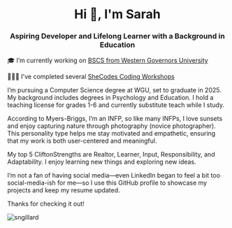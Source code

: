 <h1 align="center">Hi 👋, I'm Sarah</h1>
<h3 align="center">Aspiring Developer and Lifelong Learner with a Background in Education</h3>

🎓 I’m currently working on [BSCS from Western Governors University](https://github.com/sngillard/WGU_Transfer_Courses.git)

👩🏻‍💻 I've completed several [SheCodes Coding Workshops](https://www.shecodes.io/graduates/43613-sarah-gillard)

I’m pursuing a Computer Science degree at WGU, set to graduate in 2025. My background includes degrees in Psychology and Education. I hold a teaching license for grades 1-6 and currently substitute teach while I study. 

According to Myers-Briggs, I’m an INFP, so like many INFPs, I love sunsets and enjoy capturing nature through photography (novice photographer). This personality type helps me stay motivated and empathetic, ensuring that my work is both user-centered and meaningful.

My top 5 CliftonStrengths are Realtor, Learner, Input, Responsibility, and Adaptability. I enjoy learning new things and exploring new ideas.

I’m not a fan of having social media—even LinkedIn began to feel a bit too social-media-ish for me—so I use this GitHub profile to showcase my projects and keep my resume updated.

Thanks for checking it out!

<img align="center" src="https://github-readme-stats.vercel.app/api/top-langs?username=sngillard&show_icons=true&locale=en&layout=compact" alt="sngillard" /> </p> 
